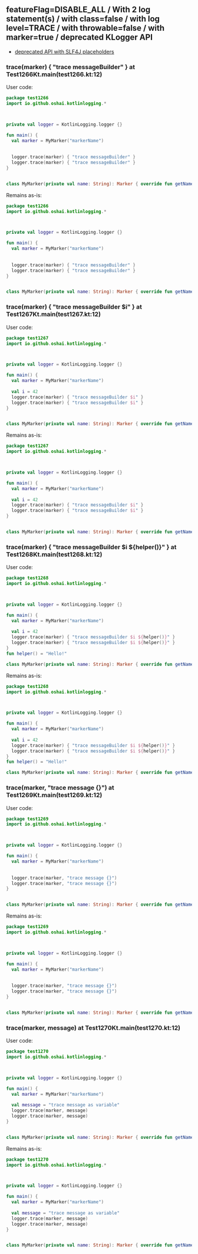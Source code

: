 ## featureFlag=DISABLE_ALL / With 2 log statement(s) / with class=false / with log level=TRACE / with throwable=false / with marker=true / deprecated KLogger API

* [deprecated API with SLF4J placeholders](deprecated-slf4j-placeholders.md)

###  trace(marker) { "trace messageBuilder" } at Test1266Kt.main(test1266.kt:12)

User code:
```kotlin
package test1266
import io.github.oshai.kotlinlogging.*



private val logger = KotlinLogging.logger {}

fun main() {
  val marker = MyMarker("markerName")
  
  
  logger.trace(marker) { "trace messageBuilder" }
  logger.trace(marker) { "trace messageBuilder" }
}


class MyMarker(private val name: String): Marker { override fun getName() = name }

```
  
Remains as-is:
```kotlin
package test1266
import io.github.oshai.kotlinlogging.*



private val logger = KotlinLogging.logger {}

fun main() {
  val marker = MyMarker("markerName")
  
  
  logger.trace(marker) { "trace messageBuilder" }
  logger.trace(marker) { "trace messageBuilder" }
}


class MyMarker(private val name: String): Marker { override fun getName() = name }

```

###  trace(marker) { "trace messageBuilder $i" } at Test1267Kt.main(test1267.kt:12)

User code:
```kotlin
package test1267
import io.github.oshai.kotlinlogging.*



private val logger = KotlinLogging.logger {}

fun main() {
  val marker = MyMarker("markerName")
  
  val i = 42
  logger.trace(marker) { "trace messageBuilder $i" }
  logger.trace(marker) { "trace messageBuilder $i" }
}


class MyMarker(private val name: String): Marker { override fun getName() = name }

```
  
Remains as-is:
```kotlin
package test1267
import io.github.oshai.kotlinlogging.*



private val logger = KotlinLogging.logger {}

fun main() {
  val marker = MyMarker("markerName")
  
  val i = 42
  logger.trace(marker) { "trace messageBuilder $i" }
  logger.trace(marker) { "trace messageBuilder $i" }
}


class MyMarker(private val name: String): Marker { override fun getName() = name }

```

###  trace(marker) { "trace messageBuilder $i ${helper()}" } at Test1268Kt.main(test1268.kt:12)

User code:
```kotlin
package test1268
import io.github.oshai.kotlinlogging.*



private val logger = KotlinLogging.logger {}

fun main() {
  val marker = MyMarker("markerName")
  
  val i = 42
  logger.trace(marker) { "trace messageBuilder $i ${helper()}" }
  logger.trace(marker) { "trace messageBuilder $i ${helper()}" }
}
fun helper() = "Hello!"

class MyMarker(private val name: String): Marker { override fun getName() = name }

```
  
Remains as-is:
```kotlin
package test1268
import io.github.oshai.kotlinlogging.*



private val logger = KotlinLogging.logger {}

fun main() {
  val marker = MyMarker("markerName")
  
  val i = 42
  logger.trace(marker) { "trace messageBuilder $i ${helper()}" }
  logger.trace(marker) { "trace messageBuilder $i ${helper()}" }
}
fun helper() = "Hello!"

class MyMarker(private val name: String): Marker { override fun getName() = name }

```

###  trace(marker, "trace message {}") at Test1269Kt.main(test1269.kt:12)

User code:
```kotlin
package test1269
import io.github.oshai.kotlinlogging.*



private val logger = KotlinLogging.logger {}

fun main() {
  val marker = MyMarker("markerName")
  
  
  logger.trace(marker, "trace message {}")
  logger.trace(marker, "trace message {}")
}


class MyMarker(private val name: String): Marker { override fun getName() = name }

```
  
Remains as-is:
```kotlin
package test1269
import io.github.oshai.kotlinlogging.*



private val logger = KotlinLogging.logger {}

fun main() {
  val marker = MyMarker("markerName")
  
  
  logger.trace(marker, "trace message {}")
  logger.trace(marker, "trace message {}")
}


class MyMarker(private val name: String): Marker { override fun getName() = name }

```

###  trace(marker, message) at Test1270Kt.main(test1270.kt:12)

User code:
```kotlin
package test1270
import io.github.oshai.kotlinlogging.*



private val logger = KotlinLogging.logger {}

fun main() {
  val marker = MyMarker("markerName")
  
  val message = "trace message as variable"
  logger.trace(marker, message)
  logger.trace(marker, message)
}


class MyMarker(private val name: String): Marker { override fun getName() = name }

```
  
Remains as-is:
```kotlin
package test1270
import io.github.oshai.kotlinlogging.*



private val logger = KotlinLogging.logger {}

fun main() {
  val marker = MyMarker("markerName")
  
  val message = "trace message as variable"
  logger.trace(marker, message)
  logger.trace(marker, message)
}


class MyMarker(private val name: String): Marker { override fun getName() = name }

```
